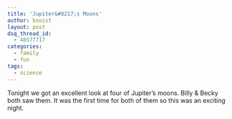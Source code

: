 ```yaml
---
title: 'Jupiter&#8217;s Moons'
author: bsoist
layout: post
dsq_thread_id:
  - 48577717
categories:
  - family
  - fun
tags:
  - science
---
```

Tonight we got an excellent look at four of Jupiter&#8217;s moons. Billy & Becky both saw them. It was the first time for both of them so this was an exciting night.
